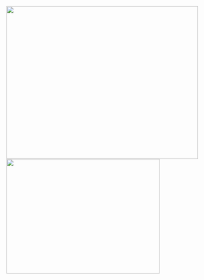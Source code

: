 
<img src="https://github.com/DDas23/DDas23/assets/123860665/0732b1ea-6199-4e35-975e-e168d50c9e04" width="500" height="400"> <img src="https://github.com/DDas23/DDas23/assets/123860665/1d10fa79-e5b4-451c-91b8-0047557dee0e" width="400" height="300"> 


